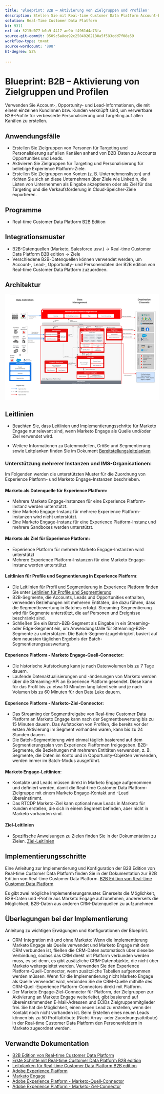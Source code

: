 ```yaml
---
title: 'Blueprint: B2B – Aktivierung von Zielgruppen und Profilen'
description: Stellen Sie mit Real-time Customer Data Platform Account-basierte Zielgruppen und profilorientierte Kundenerlebnisse bereit.
solution: Real-Time Customer Data Platform
kt: 9311
exl-id: 5215d077-b0a9-4417-ae9b-f4961d4a73fa
source-git-commit: 0509c5a8ce92c25040262130a5f583cdd7f08e59
workflow-type: tm+mt
source-wordcount: '898'
ht-degree: 52%

---
```


# Blueprint: B2B – Aktivierung von Zielgruppen und Profilen

Verwenden Sie Account-, Opportunity- und Lead-Informationen, die mit einem einzelnen Kundinnen bzw. Kunden verknüpft sind, um verwertbare B2B-Profile für verbesserte Personalisierung und Targeting auf allen Kanälen zu erstellen.

## Anwendungsfälle

* Erstellen Sie Zielgruppen von Personen für Targeting und Personalisierung auf allen Kanälen anhand von B2B-Daten zu Accounts Opportunities und Leads.
* Aktivieren Sie Zielgruppen für Targeting und Personalisierung für beliebige Experience Platform-Ziele.
* Erstellen Sie Zielgruppen von Konten (z. B. Unternehmenslisten) und richten Sie sich an diese Unternehmen über Ziele wie LinkedIn, die Listen von Unternehmen als Eingabe akzeptieren oder als Ziel für das Targeting und die Verkaufsförderung in Cloud-Speicher-Ziele exportieren.

## Programme

* Real-time Customer Data Platform B2B Edition

## Integrationsmuster

* B2B-Datenquellen (Marketo, Salesforce usw.) -> Real-time Customer Data Platform B2B edition -> Ziele
* Verschiedene B2B-Datenquellen können verwendet werden, um Account-, Lead-, Opportunity- und Personendaten der B2B edition von Real-time Customer Data Platform zuzuordnen.

## Architektur

![Referenzarchitektur für den B2B-Aktivierungs-Blueprint](assets/b2b-activation.png)

## Leitlinien

* Beachten Sie, dass Leitlinien und Implementierungsschritte für Marketo Engage nur relevant sind, wenn Marketo Engage als Quelle und/oder Ziel verwendet wird.

* Weitere Informationen zu Datenmodellen, Größe und Segmentierung sowie Leitplanken finden Sie im Dokument [Bereitstellungsleitplanken](../experience-platform/guardrails.md)


### Unterstützung mehrerer Instanzen und IMS-Organisationen:

Im Folgenden werden die unterstützten Muster für die Zuordnung von Experience Platform- und Marketo Engage-Instanzen beschrieben.

#### Marketo als Datenquelle für Experience Platform:

* Mehrere Marketo Engage-Instanzen für eine Experience Platform-Instanz werden unterstützt.
* Eine Marketo Engage-Instanz für mehrere Experience Platform-Instanzen wird nicht unterstützt.
* Eine Marketo Engage-Instanz für eine Experience Platform-Instanz und mehrere Sandboxes werden unterstützt.

#### Marketo als Ziel für Experience Platform:

* Experience Platform für mehrere Marketo Engage-Instanzen wird unterstützt
* Mehrere Experience Platform-Instanzen für eine Marketo Engage-Instanz werden unterstützt

#### Leitlinien für Profile und Segmentierung in Experience Platform:

* Die Leitlinien für Profil und Segmentierung in Experience Platform finden Sie unter [Leitlinien für Profile und Segmentierung](https://experienceleague.adobe.com/docs/experience-platform/profile/guardrails.html?lang=de)
* B2B-Segmente, die Accounts, Leads und Opportunities enthalten, verwenden Beziehungen mit mehreren Entitäten, die dazu führen, dass die Segmentbewertung in Batches erfolgt. Streaming-Segmentierung wird für Segmente unterstützt, die auf Personen und Ereignisse beschränkt sind.
* Schließen Sie ein Batch-B2B-Segment als Eingabe in ein Streaming- oder Edge-Segment ein, um Anwendungsfälle für Streaming-B2B-Segmente zu unterstützen. Die Batch-Segmentzugehörigkeit basiert auf dem neuesten täglichen Ergebnis der Batch-Segmentierungsauswertung.

#### Experience Platform - Marketo Engage-Quell-Connector:

* Die historische Aufstockung kann je nach Datenvolumen bis zu 7 Tage dauern.
* Laufende Datenaktualisierungen und -änderungen von Marketo werden über die Streaming-API an Experience Platform gesendet. Diese kann für das Profil bis zu etwa 10 Minuten lang latent sein und je nach Volumen bis zu 60 Minuten für den Data Lake dauern.

#### Experience Platform - Marketo-Ziel-Connector:

* Das Streaming der Segmentfreigabe von Real-time Customer Data Platform an Marketo Engage kann nach der Segmentbewertung bis zu 15 Minuten dauern. Das Aufstocken von Profilen, die bereits vor der ersten Aktivierung im Segment vorhanden waren, kann bis zu 24 Stunden dauern.
* Die Batch-Segmentierung wird einmal täglich basierend auf dem Segmentierungsplan von Experience Platformen freigegeben. B2B-Segmente, die Beziehungen mit mehreren Entitäten verwenden, z. B. Segmente, die Daten im Konto und in Opportunity-Objekten verwenden, werden immer im Batch-Modus ausgeführt.

#### Marketo Engage-Leitlinien:

* Kontakte und Leads müssen direkt in Marketo Engage aufgenommen und definiert werden, damit die Real-time Customer Data Platform-Zielgruppe mit einem Marketo Engage-Kontakt und -Lead übereinstimmt.
* Das RTCDP Marketo-Ziel kann optional neue Leads in Marketo für Kunden erstellen, die sich in einem Segment befinden, aber nicht in Marketo vorhanden sind.

#### Ziel-Leitlinien

* Spezifische Anweisungen zu Zielen finden Sie in der Dokumentation zu Zielen. [Ziel-Leitlinien](https://experienceleague.adobe.com/docs/experience-platform/destinations/guardrails.html?lang=de)


## Implementierungsschritte

Eine Anleitung zur Implementierung und Konfiguration der B2B Edition von Real-time Customer Data Platform finden Sie in der Dokumentation zur B2B Edition von Real-time Customer Data Platform. [B2B Edition von Real-time Customer Data Platform](https://experienceleague.adobe.com/docs/experience-platform/rtcdp/b2b-overview.html?lang=de)

Es gibt zwei mögliche Implementierungsmuster. Einerseits die Möglichkeit, B2B-Daten und -Profile aus Marketo Engage aufzunehmen, andererseits die Möglichkeit, B2B-Daten aus anderen CRM-Datenquellen zu aufzunehmen.

## Überlegungen bei der Implementierung

Anleitung zu wichtigen Erwägungen und Konfigurationen der Blueprint.

* CRM-Integration mit und ohne Marketo:
Wenn die Implementierung Marketo Engage als Quelle verwendet und Marketo Engage mit dem CRM verbunden ist, fließen die CRM-Daten automatisch über dieselbe Verbindung, sodass das CRM direkt mit Platform verbunden werden muss, es sei denn, es gibt zusätzliche CRM-Datenobjekte, die nicht über Marketo weitergeleitet werden. Verwenden Sie den Experience Platform-Quell-Connector, wenn zusätzliche Tabellen aufgenommen werden müssen. Wenn für die Implementierung nicht Marketo Engage als Quelle verwendet wird, verbinden Sie die CRM-Quelle mithilfe des CRM-Quell-Experience Platform-Connectors direkt mit Platform.
* Der Marketo Engage-Ziel-Connector für Platform, der Zielgruppen zur Aktivierung an Marketo Engage weiterleitet, gibt basierend auf übereinstimmenden E-Mail-Adressen und ECIDs Zielgruppenmitglieder frei. Sie hat die Möglichkeit, einen neuen Lead zu erstellen, wenn der Kontakt noch nicht vorhanden ist. Beim Erstellen eines neuen Leads können bis zu 50 Profilattribute (Nicht-Array- oder Zuordnungsattribute) in der Real-time Customer Data Platform den Personenfeldern in Marketo zugeordnet werden.

## Verwandte Dokumentation

* [B2B Edition von Real-time Customer Data Platform](https://experienceleague.adobe.com/docs/experience-platform/rtcdp/b2b-overview.html?lang=de)
* [Erste Schritte mit Real-time Customer Data Platform B2B edition](https://experienceleague.adobe.com/de/docs/experience-platform/rtcdp/intro/rtcdpb2b-intro/b2b-tutorial)
* [Leitplanken für Real-time Customer Data Platform B2B edition](https://experienceleague.adobe.com/de/docs/experience-platform/rtcdp/intro/rtcdpb2b-intro/b2b-guardrails)
* [Adobe Experience Platform](https://experienceleague.adobe.com/docs/experience-platform.html?lang=de)
* [Marketo Engage](https://experienceleague.adobe.com/docs/marketo/using/home.html?lang=de)
* [Adobe Experience Platform - Marketo-Quell-Connector](https://experienceleague.adobe.com/docs/experience-platform/sources/connectors/adobe-applications/marketo/marketo.html?lang=de)
* [Adobe Experience Platform - Marketo-Ziel-Connector](https://experienceleague.adobe.com/docs/marketo/using/product-docs/core-marketo-concepts/smart-lists-and-static-lists/static-lists/push-an-adobe-experience-cloud-segment-to-a-marketo-static-list.html?lang=de)
